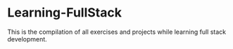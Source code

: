 # Learning-FullStack
This is the compilation of all exercises and projects while learning full stack development.
